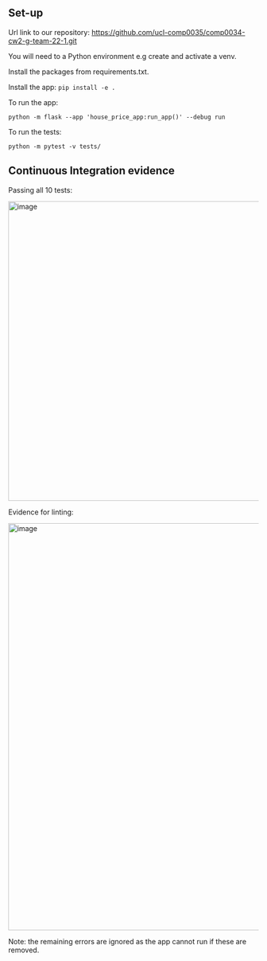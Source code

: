 

## Set-up

Url link to our repository: https://github.com/ucl-comp0035/comp0034-cw2-g-team-22-1.git

You will need to a Python environment e.g create and activate a venv.

Install the packages from requirements.txt.

Install the app: `pip install -e .`

To run the app:

`python -m flask --app 'house_price_app:run_app()' --debug run`

To run the tests:

`python -m pytest -v tests/`

## Continuous Integration evidence

Passing all 10 tests:

<img width="602" alt="image" src="https://user-images.githubusercontent.com/115084551/230748501-f6833902-fbb4-453e-8609-b25fd769d7c7.png">


Evidence for linting:

<img width="818" alt="image" src="https://user-images.githubusercontent.com/115084551/230748399-76ff8142-4368-413a-80b0-be9423e63e4a.png">


Note: the remaining errors are ignored as the app cannot run if these are removed.
